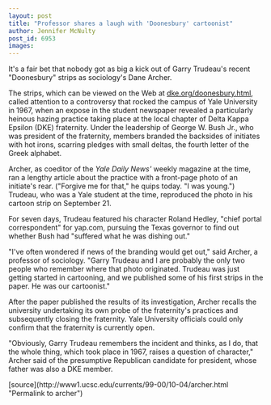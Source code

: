 ```yaml
---
layout: post
title: "Professor shares a laugh with 'Doonesbury' cartoonist"
author: Jennifer McNulty
post_id: 6953
images:
---
```


<p>
  It's a fair bet that nobody got as big a kick out of Garry Trudeau's recent "Doonesbury" strips as sociology's Dane Archer.
</p>
<p>
  The strips, which can be viewed on the Web at <a href="http://dke.org/doonesbury.html">dke.org/doonesbury.html</a>, called attention to a controversy that rocked the campus of Yale University in 1967, when an expose in the student newspaper revealed a particularly heinous hazing practice taking place at the local chapter of Delta Kappa Epsilon (DKE) fraternity. Under the leadership of George W. Bush Jr., who was president of the fraternity, members branded the backsides of initiates with hot irons, scarring pledges with small deltas, the fourth letter of the Greek alphabet.
</p>
<p>
  Archer, as coeditor of the <i>Yale Daily News'</i> weekly magazine at the time, ran a lengthy article about the practice with a front-page photo of an initiate's rear. ("Forgive me for that," he quips today. "I was young.") Trudeau, who was a Yale student at the time, reproduced the photo in his cartoon strip on September 21.
</p>
<p>
  For seven days, Trudeau featured his character Roland Hedley, "chief portal correspondent" for yap.com, pursuing the Texas governor to find out whether Bush had "suffered what he was dishing out."
</p>
<p>
  "I've often wondered if news of the branding would get out," said Archer, a professor of sociology. "Garry Trudeau and I are probably the only two people who remember where that photo originated. Trudeau was just getting started in cartooning, and we published some of his first strips in the paper. He was our cartoonist."
</p>
<p>
  After the paper published the results of its investigation, Archer recalls the university undertaking its own probe of the fraternity's practices and subsequently closing the fraternity. Yale University officials could only confirm that the fraternity is currently open.
</p>
<p>
  "Obviously, Garry Trudeau remembers the incident and thinks, as I do, that the whole thing, which took place in 1967, raises a question of character," Archer said of the presumptive Republican candidate for president, whose father was also a DKE member.
</p>
<p>

</p>
<p>
  </p>
[source](http://www1.ucsc.edu/currents/99-00/10-04/archer.html "Permalink to archer")
